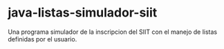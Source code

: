 # java-listas-simulador-siit
Una programa simulador de la inscripcion del SIIT con el manejo de listas definidas por el usuario.
